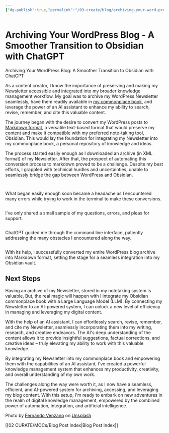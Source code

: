 ```yaml
---
{"dg-publish":true,"permalink":"/03-create/blog/archiving-your-word-press-blog-a-smoother-transition-to-obsidian-with-chat-gpt/"}
---
```


# Archiving Your WordPress Blog - A Smoother Transition to Obsidian with ChatGPT

Archiving Your WordPress Blog: A Smoother Transition to Obsidian with ChatGPT
<p>As a content creator, I know the importance of preserving and making my Newsletter accessible and integrated into my broader knowledge management workflow. My goal was to archive my WordPress Newsletter seamlessly, have them readily available in <a href="https://wiobyrne.com/?s=commonplace+book">my commonplace book</a>, and leverage the power of an AI assistant to enhance my ability to search, revise, remember, and cite this valuable content.</p>
<p>The journey began with the desire to convert my WordPress posts to <a href="https://en.wikipedia.org/wiki/Markdown">Markdown format</a>, a versatile text-based format that would preserve my content and make it compatible with my preferred note-taking tool, Obsidian. This would lay the foundation for integrating my Newsletter into my commonplace book, a personal repository of knowledge and ideas.</p>
<p>The process started easily enough as I downloaded an archive (in XML format) of my Newsletter. After that, the prospect of automating this conversion process to markdown proved to be a challenge. Despite my best efforts, I grappled with technical hurdles and uncertainties, unable to seamlessly bridge the gap between WordPress and Obsidian.</p>
<figure class="wp-block-image size-full"><a href="https://wiobyrne.com/wp-content/uploads/2024/04/firefox_zKcBIGgiJI-1.png"><img src="https://wiobyrne.com/wp-content/uploads/2024/04/firefox_zKcBIGgiJI-1.png" alt="" class="wp-image-6292"/></a></figure>

<figure class="wp-block-image size-large"><img src="https://wiobyrne.com/wp-content/uploads/2024/04/firefox_uLEBG8LTJy-1.png" alt="" class="wp-image-6293"/></figure>

<p>What began easily enough soon became a headache as I encountered many errors while trying to work in the terminal to make these conversions. </p>

<figure class="wp-block-image size-full"><a href="https://wiobyrne.com/wp-content/uploads/2024/04/firefox_Pd1rj2bGjR-1.png"><img src="https://wiobyrne.com/wp-content/uploads/2024/04/firefox_Pd1rj2bGjR-1.png" alt="" class="wp-image-6296"/></a></figure>

<p>I've only shared a small sample of my questions, errors, and pleas for support. </p>

<figure class="wp-block-image size-full"><a href="https://wiobyrne.com/wp-content/uploads/2024/04/firefox_bSM7qRUKu3-1.png"><img src="https://wiobyrne.com/wp-content/uploads/2024/04/firefox_bSM7qRUKu3-1.png" alt="" class="wp-image-6297"/></a></figure>

<p>ChatGPT guided me through the command line interface, patiently addressing the many obstacles I encountered along the way. </p>

<figure class="wp-block-image size-full"><a href="https://wiobyrne.com/wp-content/uploads/2024/04/firefox_PRH1O1yF1j-2.png"><img src="https://wiobyrne.com/wp-content/uploads/2024/04/firefox_PRH1O1yF1j-2.png" alt="" class="wp-image-6298"/></a></figure>

<p>With its help, I successfully converted my entire WordPress blog archive into Markdown format, setting the stage for a seamless integration into my Obsidian vault.</p>

<h2 class="wp-block-heading">Next Steps</h2>

<p>Having an archive of my Newsletter, stored in my notetaking system is valuable, But, the real magic will happen with I integrate my Obsidian commonplace book with a Large Language Model (LLM). By connecting my Newsletter to an AI-powered system, I can unlock a new level of efficiency in managing and leveraging my digital content.</p>
<p>With the help of an AI assistant, I can effortlessly search, revise, remember, and cite my Newsletter, seamlessly incorporating them into my writing, research, and creative endeavors. The AI's deep understanding of the content allows it to provide insightful suggestions, factual corrections, and creative ideas – truly elevating my ability to work with this valuable knowledge.</p>

<p>By integrating my Newsletter into my commonplace book and empowering them with the capabilities of an AI assistant, I've created a powerful knowledge management system that enhances my productivity, creativity, and overall understanding of my own work.</p>

<p>The challenges along the way were worth it, as I now have a seamless, efficient, and AI-powered system for archiving, accessing, and leveraging my blog content. With this setup, I'm ready to embark on new adventures in the realm of digital knowledge management, empowered by the combined power of automation, integration, and artificial intelligence.</p>

<p>Photo by <a href="https://unsplash.com/@fernandovenzano?utm_content=creditCopyText&amp;utm_medium=referral&amp;utm_source=unsplash">Fernando Venzano</a> on <a href="https://unsplash.com/photos/help-sign-on-building-MYTyXb7fgG0?utm_content=creditCopyText&amp;utm_medium=referral&amp;utm_source=unsplash">Unsplash</a></p>

[[02 CURATE/MOCs/Blog Post Index\|Blog Post Index]]